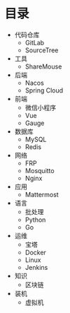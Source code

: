 # 目录

- 代码仓库
  - GitLab
  - SourceTree
- 工具
  - ShareMouse
- 后端
  - Nacos
  - Spring Cloud
- 前端
  - 微信小程序
  - Vue
  - Gauge
- 数据库
  - MySQL
  - Redis
- 网络
  - FRP
  - Mosquitto
  - Nginx
- 应用
  - Mattermost
- 语言
  - 批处理
  - Python
  - Go
- 运维
  - 宝塔
  - Docker
  - Linux
  - Jenkins
- 知识
  - 区块链
- 装机
  - 虚拟机